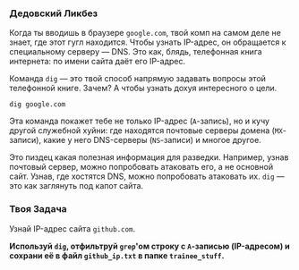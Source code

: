 ### Дедовский Ликбез

Когда ты вводишь в браузере `google.com`, твой комп на самом деле не знает, где этот гугл находится. Чтобы узнать IP-адрес, он обращается к специальному серверу — DNS. Это как, блядь, телефонная книга интернета: по имени сайта даёт его IP-адрес.

Команда `dig` — это твой способ напрямую задавать вопросы этой телефонной книге. Зачем? А чтобы узнать дохуя интересного о цели.

`dig google.com`

Эта команда покажет тебе не только IP-адрес (`A`-запись), но и кучу другой служебной хуйни: где находятся почтовые серверы домена (`MX`-записи), какие у него DNS-серверы (`NS`-записи) и многое другое.

Это пиздец какая полезная информация для разведки. Например, узнав почтовый сервер, можно попробовать атаковать его, а не основной сайт. Узнав, где хостятся DNS, можно попробовать атаковать их. `dig` — это как заглянуть под капот сайта.

### Твоя Задача

Узнай IP-адрес сайта `github.com`.

**Используй `dig`, отфильтруй `grep`'ом строку с `A`-записью (IP-адресом) и сохрани её в файл `github_ip.txt` в папке `trainee_stuff`.**
